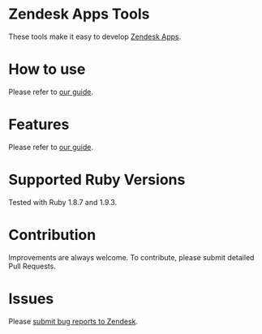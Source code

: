 # Zendesk Apps Tools

These tools make it easy to develop [Zendesk Apps](http://developer.zendesk.com/documentation/apps/).

# How to use

Please refer to [our guide](http://developer.zendesk.com/documentation/apps/reference/tools.html).

# Features

Please refer to [our guide](http://developer.zendesk.com/documentation/apps/reference/tools.html).

# Supported Ruby Versions

Tested with Ruby 1.8.7 and 1.9.3.

# Contribution

Improvements are always welcome. To contribute, please submit detailed Pull Requests.

# Issues

Please <a href="https://support.zendesk.com/requests/new">submit bug reports to Zendesk</a>.
